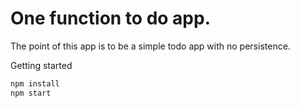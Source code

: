 # One function to do app.

The point of this app is to be a simple todo app with no persistence.

Getting started

```bash
npm install
npm start
```